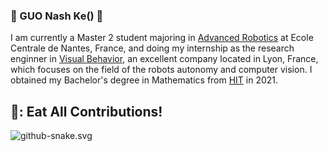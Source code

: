 ### 🐯 GUO Nash Ke() 👋
I am currently a Master 2 student majoring in [Advanced Robotics](https://www.ec-nantes.fr/study/masters/advanced-robotics-coro-imar) at Ecole Centrale de Nantes, France, and doing my internship as the research enginner in [Visual Behavior](https://visualbehavior.ai/), an excellent company located in Lyon, France, which focuses on the field of the robots autonomy and computer vision. I obtained my Bachelor's degree in Mathematics from [HIT](http://en.hit.edu.cn/) in 2021.
## 🐍: Eat All Contributions!
![github-snake.svg](https://github.com/GUOkekkk/GUOkekkk/blob/output/github-contribution-grid-snake.svg)

<!--
**GUOkekkk/GUOkekkk** 🐯is a ✨ _special_ ✨ repository because its `README.md` (this file) appears on your GitHub profile.


Here are some ideas to get you started:

- 🔭 I’m currently working on ...
- 🌱 I’m currently learning ...
- 👯 I’m looking to collaborate on ...
- 🤔 I’m looking for help with ...
- 💬 Ask me about ...
- 📫 How to reach me: ...
- 😄 Pronouns: ...
- ⚡ Fun fact: ...
-->
